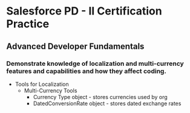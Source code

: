 # Salesforce PD - II Certification Practice

## Advanced Developer Fundamentals

### Demonstrate knowledge of localization and multi-currency features and capabilities and how they affect coding.
- Tools for Localization
  * Multi-Currency Tools
     * Currency Type object - stores currencies used by org
     * DatedConversionRate object - stores dated exchange rates    
